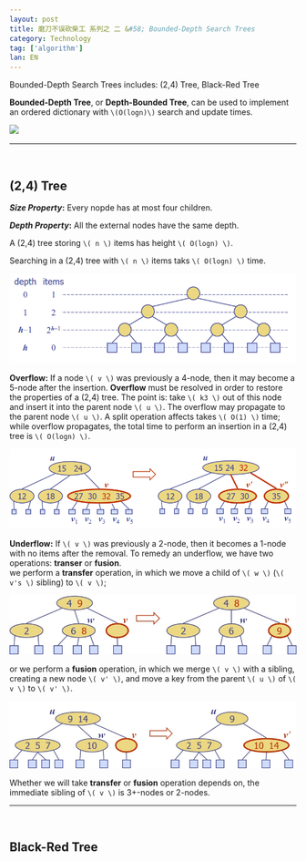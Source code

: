 ```yaml
---
layout: post
title: 磨刀不误砍柴工 系列之 二 &#58; Bounded-Depth Search Trees
category: Technology
tag: ['algorithm']
lan: EN
---
```


Bounded-Depth Search Trees includes: (2,4) Tree, Black-Red Tree

<!--preview-->

__Bounded-Depth Tree__, or __Depth-Bounded Tree__, can be used to implement an ordered dictionary with `\(O(logn)\)` search and update times.

![](/images/algorithm/multi-way_inorder-traversal.png)

---
<br/>

## (2,4) Tree

__<i>Size Property</i>:__ Every nopde has at most four children.

__<i>Depth Property</i>:__ All the external nodes have the same depth.

A (2,4) tree storing `\( n \)` items has height `\( O(logn) \)`.

Searching in a (2,4) tree with `\( n \)` items taks `\( O(logn) \)` time.

![](/images/algorithm/2-4_tree_search.png)

__Overflow:__ If a node `\( v \)` was previously a 4-node, then it may become a 5-node after the insertion. __Overflow__ must be resolved in order to restore the properties of a (2,4) tree. The point is: take `\( k3 \)` out of this node and insert it into the parent node `\( u \)`. The overflow may propagate to the parent node `\( u \)`. A split operation affects takes `\( O(1) \)` time; while overflow propagates, the total time to perform an insertion in a (2,4) tree is `\( O(logn) \)`.

![](/images/algorithm/2-4_tree_overflow.png)

__Underflow:__ If `\( v \)` was previously a 2-node, then it becomes a 1-node with no items after the removal. 
To remedy an underflow, we have two operations: __transer__ or __fusion__.<br/>
we perform a __transfer__ operation, in which we move a child of `\( w \)` (`\( v's \)` sibling) to `\( v \)`; <br/>

![](/images/algorithm/2-4_tree_transfer.jpg)

or we perform a __fusion__ operation, in which we merge `\( v \)` with a sibling, creating a new node `\( v' \)`, and move a key from the parent `\( u \)` of `\( v \)` to `\( v' \)`. <br/>

![](/images/algorithm/2-4_tree_fusion.jpg)

Whether we will take __transfer__ or __fusion__ operation depends on, the immediate sibling of `\( v \)` is 3+-nodes or 2-nodes.

---
<br/>

## Black-Red Tree